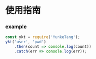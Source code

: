 # 使用指南

### example

```javascript
const ykt = require('YunkeTang');
ykt('user', 'pwd')
    .then(count => console.log(count))
    .catch(err => console.log(err));
```
